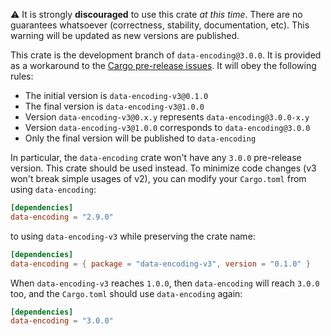 :warning: It is strongly **discouraged** to use this crate _at this time_. There are no guarantees
whatsoever (correctness, stability, documentation, etc). This warning will be updated as new
versions are published.

This crate is the development branch of `data-encoding@3.0.0`. It is provided as a workaround to the
[Cargo pre-release issues](https://github.com/rust-lang/cargo/issues/2222#issuecomment-2509149376).
It will obey the following rules:
- The initial version is `data-encoding-v3@0.1.0`
- The final version is `data-encoding-v3@1.0.0`
- Version `data-encoding-v3@0.x.y` represents `data-encoding@3.0.0-x.y`
- Version `data-encoding-v3@1.0.0` corresponds to `data-encoding@3.0.0`
- Only the final version will be published to `data-encoding`

In particular, the `data-encoding` crate won't have any `3.0.0` pre-release version. This crate
should be used instead. To minimize code changes (v3 won't break simple usages of v2), you can
modify your `Cargo.toml` from using `data-encoding`:

```toml
[dependencies]
data-encoding = "2.9.0"
```

to using `data-encoding-v3` while preserving the crate name:

```toml
[dependencies]
data-encoding = { package = "data-encoding-v3", version = "0.1.0" }
```

When `data-encoding-v3` reaches `1.0.0`, then `data-encoding` will reach `3.0.0` too, and the
`Cargo.toml` should use `data-encoding` again:

```toml
[dependencies]
data-encoding = "3.0.0"
```
